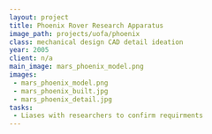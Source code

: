 ```yaml
---
layout: project
title: Phoenix Rover Research Apparatus
image_path: projects/uofa/phoenix
class: mechanical design CAD detail ideation
year: 2005
client: n/a
main_image: mars_phoenix_model.png
images:
 - mars_phoenix_model.png
 - mars_phoenix_built.jpg
 - mars_phoenix_detail.jpg
tasks:
 - Liases with researchers to confirm requirments
---
```


